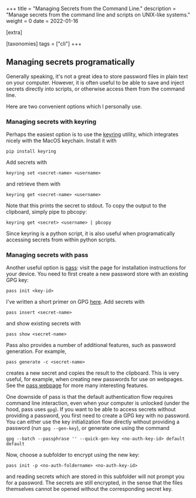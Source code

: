 +++
title = "Managing Secrets from the Command Line."
description = "Manage secrets from the command line and scripts on UNIX-like systems."
weight = 0
date = 2022-01-16

[extra]

[taxonomies]
tags = ["cli"]
+++
## Managing secrets programatically
Generally speaking, it's not a great idea to store password files in plain text on your computer.
However, it is often useful to be able to save and inject secrets directly into scripts, or otherwise access them from the command line.

Here are two convenient options which I personally use.

### Managing secrets with keyring
Perhaps the easiest option is to use the [keyring](https://pypi.org/project/keyring/) utility, which integrates nicely with the MacOS keychain.
Install it with
```
pip install keyring
```
Add secrets with
```
keyring set <secret-name> <username>
```
and retrieve them with
```
keyring get <secret-name> <username>
```
Note that this prints the secret to stdout.
To copy the output to the clipboard, simply pipe to pbcopy:
```
keyring get <secret> <username> | pbcopy
```
Since keyring is a python script, it is also useful when programatically accessing secrets from within python scripts.

### Managing secrets with pass
Another useful option is [pass](https://www.passwordstore.org/): visit the page for installation instructions for your device.
You need to first create a new password store with an existing GPG key:
```
pass init <key-id>
```
I've written a short primer on GPG [here](@/writing/sharing_secrets_with_gnupg.md).
Add secrets with
```
pass insert <secret-name>
```
and show existing secrets with
```
pass show <secret-name>
```

Pass also provides a number of additional features, such as password generation.
For example,
```
pass generate -c <secret-name>
```
creates a new secret and copies the result to the clipboard.
This is very useful, for example, when creating new passwords for use on webpages.
See the [pass webpage](https://www.passwordstore.org/) for more many interesting features.

One downside of pass is that the default authentication flow requires command line interaction, even when your computer is unlocked (under the hood, pass uses `gpg`).
If you want to be able to access secrets without providing a password, you first need to create a GPG key with no password.
You can either use the key initialization flow directly without providing a password (run `gpg --gen-key`), or generate one using the command
```
gpg --batch --passphrase '' --quick-gen-key <no-auth-key-id> default default
```
Now, choose a subfolder to encrypt using the new key:
```
pass init -p <no-auth-foldername> <no-auth-key-id>
```
and reading secrets which are stored in this subfolder will not prompt you for a password.
The secrets are still encrypted, in the sense that the files themselves cannot be opened without the corresponding secret key.
